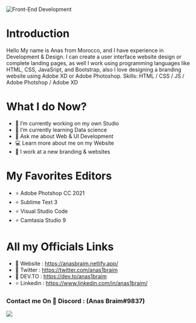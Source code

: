 
![Front-End Development ](https://scontent.frak1-1.fna.fbcdn.net/v/t39.30808-6/270315281_633349924784661_6841349201884638734_n.jpg?_nc_cat=105&ccb=1-5&_nc_sid=730e14&_nc_ohc=jPU_ma2uLdIAX__dsmo&_nc_ht=scontent.frak1-1.fna&oh=00_AT92eHz-uQFmRdDyh0z1SSFSwUSBo9QZGMiJpmIyerG_ug&oe=61DCB971)

# Introduction 
Hello My name is Anas from Morocco, and I have experience in Development & Design. I can create a user interface website design or complete landing pages, as well I work using programming languages like HTML, CSS, JavaSript, and Bootstrap, also I love designing a branding website using Adobe XD or Adobe Photoshop. 
Skills: HTML / CSS / JS / Adobe Photshop / Adobe XD

# What I do Now?
- 🔭 I’m currently working on my own Studio 
- 🌱 I’m currently learning Data science 
- 💬 Ask me about Web & UI Development 
- 💻 Learn more about me on my Website 
- 🔨 I work at a new branding & websites

# My Favorites Editors
- ⭐ Adobe Photshop CC 2021
- ⭐ Sublime Text 3
- ⭐ Visual Studio Code 
- ⭐ Camtasia Studio 9

# All my Officials Links 
* 🚀 Website  : https://anasbraim.netlify.app/
* 📨 Twitter  : https://twitter.com/anas1braim
* 👑 DEV.TO   : https://dev.to/anas1braim
* ⭐ Linkedin : https://www.linkedin.com/in/anas1braim/

### Contact me On 📨 Discord : (Anas Braim#9837)

![](https://komarev.com/ghpvc/?username=Rabios&color=blueviolet)

